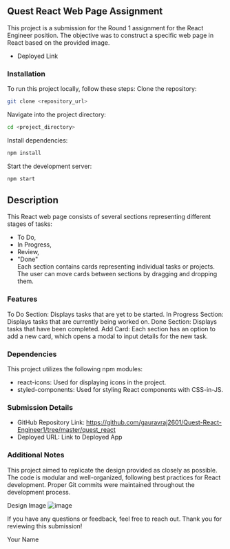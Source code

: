 ## Quest React Web Page Assignment
This project is a submission for the Round 1 assignment for the React Engineer position. The objective was to construct a specific web page in React based on the provided image.
- Deployed Link
### Installation
To run this project locally, follow these steps:
Clone the repository:
```bash
git clone <repository_url>
```
Navigate into the project directory:

```bash
cd <project_directory>
```
Install dependencies:
```bash
npm install
```
Start the development server:
```bash
npm start
```

## Description
This React web page consists of several sections representing different stages of tasks: 
- To Do,
- In Progress,
-  Review,
-  "Done"     
Each section contains cards representing individual tasks or projects. The user can move cards between sections by dragging and dropping them.

### Features
To Do Section: Displays tasks that are yet to be started.
In Progress Section: Displays tasks that are currently being worked on.
Done Section: Displays tasks that have been completed.
Add Card: Each section has an option to add a new card, which opens a modal to input details for the new task.

### Dependencies
This project utilizes the following npm modules:

- react-icons: Used for displaying icons in the project.
- styled-components: Used for styling React components with CSS-in-JS.

  
### Submission Details
- GitHub Repository Link: https://github.com/gauravraj2601/Quest-React-Engineer1/tree/master/quest_react
- Deployed URL: Link to Deployed App

### Additional Notes
This project aimed to replicate the design provided as closely as possible. The code is modular and well-organized, following best practices for React development. Proper Git commits were maintained throughout the development process.

Design Image
![image](https://github.com/gauravraj2601/Quest-React-Engineer1/assets/123883332/e054a653-e53d-4061-bc4a-e90ecedd3caf)



If you have any questions or feedback, feel free to reach out. Thank you for reviewing this submission!

Your Name




